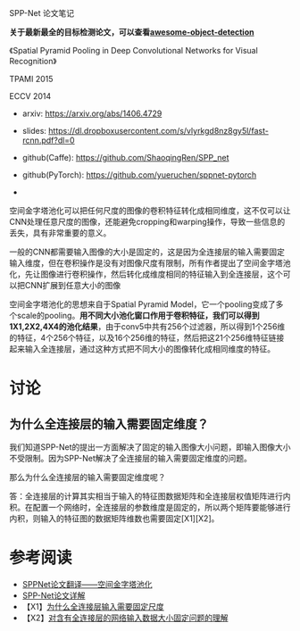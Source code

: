SPP-Net 论文笔记


**关于最新最全的目标检测论文，可以查看[awesome-object-detection](https://github.com/amusi/awesome-object-detection)**

《Spatial Pyramid Pooling in Deep Convolutional Networks for Visual Recognition》

TPAMI 2015

ECCV 2014

- arxiv: https://arxiv.org/abs/1406.4729

- slides: https://dl.dropboxusercontent.com/s/vlyrkgd8nz8gy5l/fast-rcnn.pdf?dl=0

- github(Caffe): https://github.com/ShaoqingRen/SPP_net
- github(PyTorch): https://github.com/yueruchen/sppnet-pytorch
- 


空间金字塔池化可以把任何尺度的图像的卷积特征转化成相同维度，这不仅可以让CNN处理任意尺度的图像，还能避免cropping和warping操作，导致一些信息的丢失，具有非常重要的意义。 

一般的CNN都需要输入图像的大小是固定的，这是因为全连接层的输入需要固定输入维度，但在卷积操作是没有对图像尺度有限制，所有作者提出了空间金字塔池化，先让图像进行卷积操作，然后转化成维度相同的特征输入到全连接层，这个可以把CNN扩展到任意大小的图像 

空间金字塔池化的思想来自于Spatial Pyramid Model，它一个pooling变成了多个scale的pooling。**用不同大小池化窗口作用于卷积特征，我们可以得到1X1,2X2,4X4的池化结果**，由于conv5中共有256个过滤器，所以得到1个256维的特征，4个256个特征，以及16个256维的特征，然后把这21个256维特征链接起来输入全连接层，通过这种方式把不同大小的图像转化成相同维度的特征。 


# 讨论

## 为什么全连接层的输入需要固定维度？

我们知道SPP-Net的提出一方面解决了固定的输入图像大小问题，即输入图像大小不受限制。因为SPP-Net解决了全连接层的输入需要固定维度的问题。

那么为什么全连接层的输入需要固定维度呢？

答：全连接层的计算其实相当于输入的特征图数据矩阵和全连接层权值矩阵进行内积。在配置一个网络时，全连接层的参数维度是固定的，所以两个矩阵要能够进行内积，则输入的特征图的数据矩阵维数也需要固定[X1][X2]。


# 参考阅读

- [SPPNet论文翻译——空间金字塔池化](http://www.dengfanxin.cn/?p=403)
- [SPP-Net论文详解](https://blog.csdn.net/v1_vivian/article/details/73275259)
- 【X1】[为什么全连接层输入需要固定尺度](https://blog.csdn.net/tigerda/article/details/78652447?%3E)
- 【X2】[对含有全连接层的网络输入数据大小固定问题的理解](https://blog.csdn.net/z13653662052/article/details/80252696)